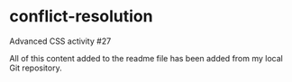 # conflict-resolution
Advanced CSS activity #27

  All of this content added to the readme file has been added from my local Git repository.